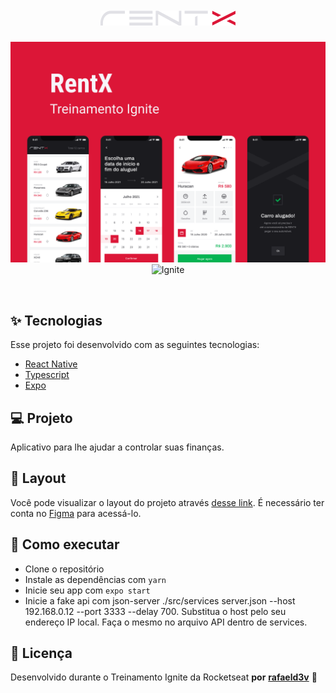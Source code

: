 <h1 align="center">
  <img alt="GoFinances" title="GoFinances" src="./assets/logotipo.svg" />
</h1>

<p align="center">
  <img alt="License" src="./assets/capa.svg">

 <img src="https://img.shields.io/static/v1?label=Ignite&message=ReactNative&color=DC1637&labelColor=000000" alt="Ignite" />
</p>

<br>

## ✨ Tecnologias

Esse projeto foi desenvolvido com as seguintes tecnologias:

- [React Native](https://reactnative.dev/)
- [Typescript](https://www.typescriptlang.org/)
- [Expo](https://expo.io/)

## 💻 Projeto

Aplicativo para lhe ajudar a controlar suas finanças.

## 🔖 Layout

Você pode visualizar o layout do projeto através [desse link](https://www.figma.com/file/VkNLPvi04gxReXEVTi5PPJ/GoFinances-Ignite?node-id=0%3A1). É necessário ter conta no [Figma](http://figma.com/) para acessá-lo.

## 🚀 Como executar

- Clone o repositório
- Instale as dependências com `yarn`
- Inicie seu app com `expo start`
- Inicie a fake api com json-server ./src/services server.json --host 192.168.0.12 --port 3333 --delay 700. Substitua o host pelo seu endereço IP local. Faça o mesmo no arquivo API dentro de services.

## 📄 Licença

Desenvolvido durante o Treinamento Ignite da Rocketseat **por** [**rafaeld3v**](https://www.linkedin.com/in/rafaeld3v/) 🤖
